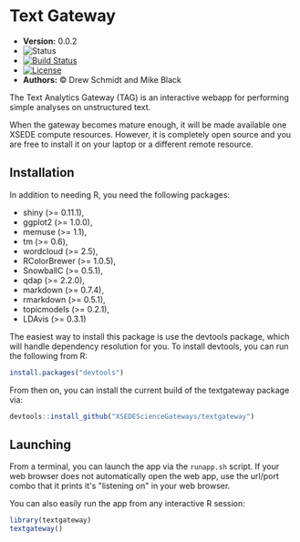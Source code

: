 # Text Gateway 




* **Version:** 0.0.2
* ![Status](http://img.shields.io/badge/status-In_development_%28UNSTABLE%29-red.svg?style=flat)
* [![Build Status](https://travis-ci.org/XSEDEScienceGateways/textgateway.png)](https://travis-ci.org/XSEDEScienceGateways/textgateway)
* [![License](http://img.shields.io/badge/license-AGPL--3-orange.svg?style=flat)](https://www.gnu.org/licenses/agpl-3.0.html)
* **Authors:** &copy; Drew Schmidt and Mike Black


The Text Analytics Gateway (TAG) is an interactive webapp for
performing simple analyses on unstructured text.

When the gateway becomes mature enough, it will be made available
one XSEDE compute resources.  However, it is completely open
source and you are free to install it on your laptop or a different
remote resource.


## Installation

In addition to needing R, you need the following packages:

* shiny (>= 0.11.1),
* ggplot2 (>= 1.0.0),
* memuse (>= 1.1),
* tm (>= 0.6),
* wordcloud (>= 2.5),
* RColorBrewer (>= 1.0.5),
* SnowballC (>= 0.5.1),
* qdap (>= 2.2.0),
* markdown (>= 0.7.4),
* rmarkdown (>= 0.5.1),
* topicmodels (>= 0.2.1),
* LDAvis (>= 0.3.1)


The easiest way to install this package is use the devtools package,
which will handle dependency resolution for you.  To install devtools,
you can run the following from R:

```r
install.packages("devtools")
```

From then on, you can install the current build of the textgateway
package via:

```r
devtools::install_github("XSEDEScienceGateways/textgateway")
```



## Launching

From a terminal, you can launch the app via the `runapp.sh` script.
If your web browser does not automatically open the web app, use
the url/port combo that it prints it's "listening on" in your
web browser.

You can also easily run the app from any interactive R session:

```r
library(textgateway)
textgateway()
```

